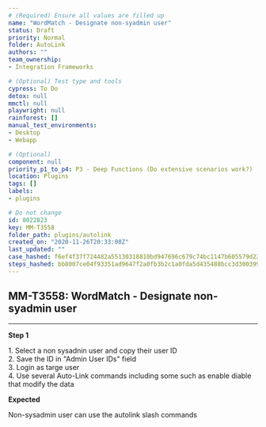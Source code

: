 ```yaml
---
# (Required) Ensure all values are filled up
name: "WordMatch - Designate non-syadmin user"
status: Draft
priority: Normal
folder: AutoLink
authors: ""
team_ownership: 
- Integration Frameworks

# (Optional) Test type and tools
cypress: To Do
detox: null
mmctl: null
playwright: null
rainforest: []
manual_test_environments: 
- Desktop
- Webapp

# (Optional)
component: null
priority_p1_to_p4: P3 - Deep Functions (Do extensive scenarios work?)
location: Plugins
tags: []
labels: 
- plugins

# Do not change
id: 8022823
key: MM-T3558
folder_path: plugins/autolink
created_on: "2020-11-26T20:33:08Z"
last_updated: ""
case_hashed: f6ef4f37f724482a55130318810bd947696c679c74bc1147b605579d220b578e733c0ef3d6000b99cb8bc35a30283d7c
steps_hashed: bb8007ce04f93351ad9647f2a0fb3b2c1a0fda5d435488bcc3d3003992e7e0bc8d71179e52f2336255275cc7efeca1cf
---
```


## MM-T3558: WordMatch - Designate non-syadmin user

---

**Step 1**

1\. Select a non sysadnin user and copy their user ID\
2\. Save the ID in "Admin User IDs" field\
3\. Login as targe user\
4\. Use several Auto-Link commands including some such as enable diable that modify the data

**Expected**

Non-sysadmin user can use the autolink slash commands
